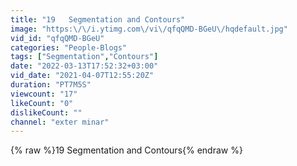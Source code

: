 ```yaml
---
title: "19   Segmentation and Contours"
image: "https:\/\/i.ytimg.com\/vi\/qfqQMD-BGeU\/hqdefault.jpg"
vid_id: "qfqQMD-BGeU"
categories: "People-Blogs"
tags: ["Segmentation","Contours"]
date: "2022-03-13T17:52:32+03:00"
vid_date: "2021-04-07T12:55:20Z"
duration: "PT7M5S"
viewcount: "17"
likeCount: "0"
dislikeCount: ""
channel: "exter minar"
---
```

{% raw %}19   Segmentation and Contours{% endraw %}
